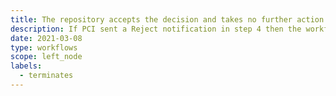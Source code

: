 ```yaml
---
title: The repository accepts the decision and takes no further action
description: If PCI sent a Reject notification in step 4 then the workflow ends here
date: 2021-03-08
type: workflows
scope: left_node
labels:
  - terminates
---
```


